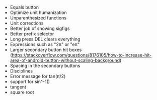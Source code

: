 - Equals button
- Optimize unit humanization
- Unparenthesized functions
- Unit corrections
- Better job of showing sigfigs
- Better prefix selector
- Long press DEL clears everything
- Expressions such as "2π" or "eπ"
- Larger secondary button hit boxes (https://stackoverflow.com/questions/8176105/how-to-increase-hit-area-of-android-button-without-scaling-background)
- Spacing in the secondary buttons
- Disciplines
- Error message for tan(π/2)
- support for sin^-1()
- tangent
- square root